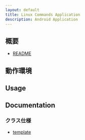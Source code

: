```yaml
---
layout: default
title: Linux Commands Application
description: Android Application
---
```


## 概要
* [README](./README.md)

## 動作環境

## Usage

## Documentation

### クラス仕様
* [template](class/_Template.md)
